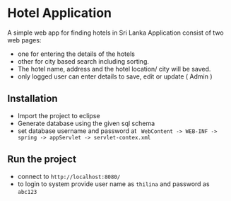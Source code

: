 # Hotel Application

A simple web app for finding hotels in Sri Lanka
Application consist of two web pages: 
 - one for entering the details of the hotels 
 - other for city based search including sorting.
 - The hotel name, address and the hotel location/ city will be saved.
 - only logged user can enter details to save, edit or update ( Admin )
## Installation

 - Import the project to eclipse
 - Generate database using the given sql schema
 - set database username and password at 
    ` WebContent -> WEB-INF -> spring -> appServlet -> servlet-contex.xml`
 
 ## Run the project
 - connect to `http://localhost:8080/`
 - to login to system provide user name as `thilina` and password as `abc123`
